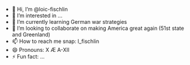 - 👋 Hi, I’m @loic-fischlin
- 👀 I’m interested in ...
- 🌱 I’m currently learning German war strategies
- 💞️ I’m looking to collaborate on making America great again (51st state and Greenland)
- 📫 How to reach me snap: l_fischlin
- 😄 Pronouns: X Æ A-XII
- ⚡ Fun fact: ...

<!---
loic-fischlin/loic-fischlin is a ✨ special ✨ repository because its `README.md` (this file) appears on your GitHub profile.
You can click the Preview link to take a look at your changes.
--->
